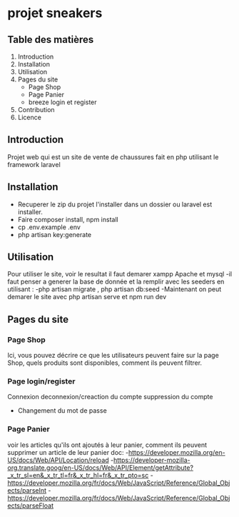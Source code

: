 # projet sneakers

## Table des matières
1. Introduction
2. Installation
3. Utilisation
4. Pages du site
    - Page Shop
    - Page Panier
    - breeze login et register
5. Contribution
6. Licence

## Introduction

Projet web qui est un site de vente de chaussures fait en php utilisant le framework laravel

## Installation

- Recuperer le zip du projet l'installer dans un dossier ou laravel est installer.
- Faire composer install, npm install
- cp .env.example .env
- php artisan key:generate


## Utilisation

Pour utiliser le site, voir le resultat il faut demarer xampp Apache et mysql
-il faut penser a generer la base de donnée et la remplir avec les seeders en utilisant :
-php artisan migrate , php artisan db:seed
-Maintenant on peut demarer le site avec php artisan serve et npm run dev
  

## Pages du site

### Page Shop

Ici, vous pouvez décrire ce que les utilisateurs peuvent faire sur la page Shop, quels produits sont disponibles, comment ils peuvent filtrer.

### Page login/register

Connexion deconnexion/creaction du compte suppression du compte 
- Changement du mot de passe


### Page Panier

voir les articles qu'ils ont ajoutés à leur panier, comment ils peuvent supprimer un article de leur panier
doc: 
-https://developer.mozilla.org/en-US/docs/Web/API/Location/reload
-https://developer-mozilla-org.translate.goog/en-US/docs/Web/API/Element/getAttribute?_x_tr_sl=en&_x_tr_tl=fr&_x_tr_hl=fr&_x_tr_pto=sc
-https://developer.mozilla.org/fr/docs/Web/JavaScript/Reference/Global_Objects/parseInt
-https://developer.mozilla.org/fr/docs/Web/JavaScript/Reference/Global_Objects/parseFloat


